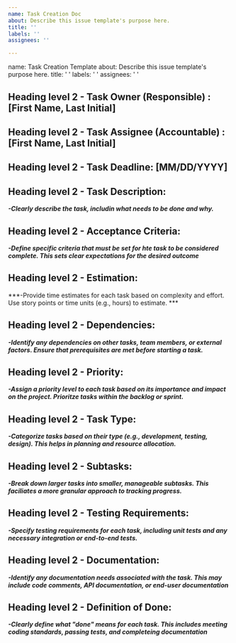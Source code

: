 ```yaml
---
name: Task Creation Doc
about: Describe this issue template's purpose here.
title: ''
labels: ''
assignees: ''

---
```


name: Task Creation Template
about: Describe this issue template's purpose here.
title: ' '
labels: ' '
assignees: ' '
  
## Heading level 2 - Task Owner (Responsible) : [First Name, Last Initial]

## Heading level 2 - Task Assignee (Accountable) : [First Name, Last Initial]

## Heading level 2 - Task Deadline: [MM/DD/YYYY]

## Heading level 2 - Task Description:

***-Clearly describe the task, includin what needs to be done and why.***

## Heading level 2 - Acceptance Criteria: 

***-Define specific criteria that must be set for hte task to be considered complete. This sets clear expectations for the desired outcome***

## Heading level 2 - Estimation: 

***-Provide time estimates for each task based on complexity and effort. Use story points or time units (e.g., hours) to estimate. ***

## Heading level 2 - Dependencies: 

***-Identify any dependencies on other tasks, team members, or external factors. Ensure that prerequisites are met before starting a task.***

## Heading level 2 - Priority: 

***-Assign a priority level to each task based on its importance and impact on the project. Prioritze tasks within the backlog or sprint.***

## Heading level 2 - Task Type: 

***-Categorize tasks based on their type (e.g., development, testing, design). This helps in planning and resource allocation.***

## Heading level 2 - Subtasks: 

***-Break down larger tasks into smaller, manageable subtasks. This faciliates a more granular approach to tracking progress.***
  
## Heading level 2 - Testing Requirements: 

***-Specify testing requirements for each task, including unit tests and any necessary integration or end-to-end tests.***

## Heading level 2 - Documentation: 

***-Identify any documentation needs associated with the task. This may include code comments, API documentation, or end-user documentation***

## Heading level 2 - Definition of Done: 

***-Clearly define what "done" means for each task. This includes meeting coding standards, passing tests, and completeing documentation***
